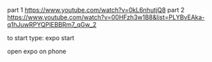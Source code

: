 part 1
https://www.youtube.com/watch?v=0kL6nhutjQ8
part 2
https://www.youtube.com/watch?v=00HFzh3w1B8&list=PLYBvEAka-q1hJuwRPYQPlEBBRm7_qGw_2



to start type:
expo start

open expo on phone 